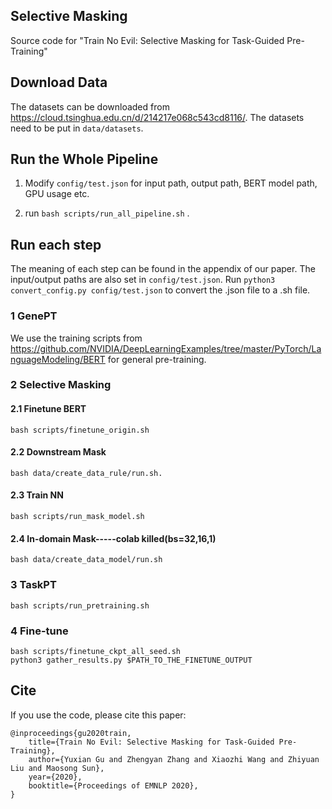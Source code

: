 ## Selective Masking

Source code for "Train No Evil: Selective Masking for Task-Guided Pre-Training"

## Download Data

The datasets can be downloaded from <https://cloud.tsinghua.edu.cn/d/214217e068c543cd8116/>. The datasets need to be put in `data/datasets`.

## Run the Whole Pipeline

1. Modify `config/test.json` for input path, output path, BERT model path, GPU usage etc.

2. run `bash scripts/run_all_pipeline.sh` .

## Run each step

The meaning of each step can be found in the appendix of our paper. The input/output paths are also set in `config/test.json`. Run `python3 convert_config.py config/test.json` to convert the .json file to a .sh file.

### 1 GenePT

We use the training scripts from <https://github.com/NVIDIA/DeepLearningExamples/tree/master/PyTorch/LanguageModeling/BERT> for general pre-training.

### 2 Selective Masking

#### 2.1 Finetune BERT

```[bash]
bash scripts/finetune_origin.sh
```

#### 2.2 Downstream Mask

```[bash]
bash data/create_data_rule/run.sh.
```

#### 2.3 Train NN

```[bash]
bash scripts/run_mask_model.sh
```

#### 2.4 In-domain Mask-----colab killed(bs=32,16,1)

```[bash]
bash data/create_data_model/run.sh
```

### 3 TaskPT

```[bash]
bash scripts/run_pretraining.sh
```

### 4 Fine-tune

```[bash]
bash scripts/finetune_ckpt_all_seed.sh
python3 gather_results.py $PATH_TO_THE_FINETUNE_OUTPUT
```

## Cite

If you use the code, please cite this paper:

```[]
@inproceedings{gu2020train,
    title={Train No Evil: Selective Masking for Task-Guided Pre-Training},
    author={Yuxian Gu and Zhengyan Zhang and Xiaozhi Wang and Zhiyuan Liu and Maosong Sun},
    year={2020},
    booktitle={Proceedings of EMNLP 2020},
}
```
